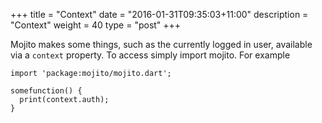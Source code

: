 +++
title = "Context"
date = "2016-01-31T09:35:03+11:00"
description = "Context"
weight = 40
type = "post"
+++

Mojito makes some things, such as the currently logged in user, available via a `context` property. To access simply import mojito. For example

```
import 'package:mojito/mojito.dart';

somefunction() {
  print(context.auth);
}
```

